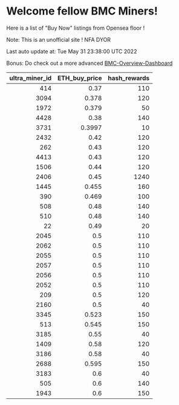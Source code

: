 # Welcome fellow BMC Miners!
Here is a list of "Buy Now" listings from Opensea floor !

Note: This is an unofficial site ! NFA DYOR

Last auto update at: Tue May 31 23:38:00 UTC 2022

Bonus: Do check out a more advanced [BMC-Overview-Dashboard](https://dune.com/defifunk/BMC-Overview-Dashboard)


|   ultra_miner_id |   ETH_buy_price |   hash_rewards |
|-----------------:|----------------:|---------------:|
|              414 |          0.37   |            110 |
|             3094 |          0.378  |            120 |
|             1972 |          0.379  |             50 |
|             4428 |          0.38   |            140 |
|             3731 |          0.3997 |             10 |
|             2432 |          0.42   |            120 |
|              262 |          0.43   |            120 |
|             4413 |          0.43   |            120 |
|             1506 |          0.44   |            120 |
|             2406 |          0.45   |           1240 |
|             1445 |          0.455  |            160 |
|              390 |          0.469  |            100 |
|              508 |          0.48   |            140 |
|              510 |          0.48   |            140 |
|               22 |          0.49   |             20 |
|             2045 |          0.5    |            110 |
|             2062 |          0.5    |            110 |
|             2055 |          0.5    |            110 |
|             2057 |          0.5    |            110 |
|             2056 |          0.5    |            110 |
|             2052 |          0.5    |            110 |
|              209 |          0.5    |            120 |
|             2160 |          0.5    |             40 |
|             3345 |          0.523  |            150 |
|              513 |          0.545  |            150 |
|             3185 |          0.55   |             40 |
|             1409 |          0.58   |            120 |
|             3186 |          0.58   |             40 |
|             2688 |          0.595  |            150 |
|             3183 |          0.6    |             40 |
|              505 |          0.6    |            140 |
|             1943 |          0.6    |            150 |